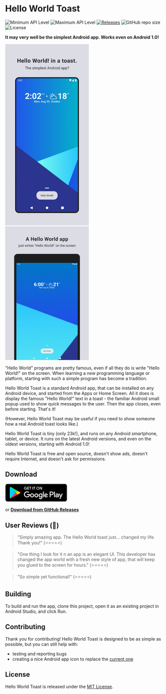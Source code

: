# Hello World Toast

![Minimum API Level](https://img.shields.io/badge/Min%20API%20Level-1-green)
![Maximum API Level](https://img.shields.io/badge/Target%20API%20Level-31-orange)
[![Releases](https://img.shields.io/github/release/TechAurelian/HelloWorldToast.svg)](https://github.com/TechAurelian/HelloWorldToast/releases/latest)
![GitHub repo size](https://img.shields.io/github/repo-size/TechAurelian/HelloWorldToast)
![License](https://img.shields.io/npm/l/express.svg)

**It may very well be the simplest Android app. Works even on Android 1.0!**

<p>
  <img width="270" src="readme-assets/helloworldtoast-screenshot-phone.webp" alt="Hello World Toast Screenshot">
  <img width="270" src="readme-assets/helloworldtoast-screenshot-tablet-7.webp">
</p>

"Hello World" programs are pretty famous, even if all they do is write "Hello World!" on the screen. When learning a new programming language or platform, starting with such a simple program has become a tradition.

Hello World Toast is a standard Android app, that can be installed on any Android device, and started from the Apps or Home Screen. All it does is display the famous "Hello World!" text in a toast - the familiar Android small popup used to show quick messages to the user. Then the app closes, even before starting. That's it!

(However, Hello World Toast may be useful if you need to show someone how a real Android toast looks like.)

Hello World Toast is tiny (only 23k!), and runs on any Android smartphone, tablet, or device. It runs on the latest Android versions, and even on the oldest versions, starting with Android 1.0!

Hello World Toast is free and open source, doesn't show ads, doesn't require Internet, and doesn't ask for permissions.

## Download

<a href='https://play.google.com/store/apps/details?id=com.thehellomaker.helloworldtoast'><img alt='Get it on Google Play' src='readme-assets/google-play-store-badge-en.svg' width="200"/></a>

or **[Download from GitHub Releases](https://github.com/TechAurelian/HelloWorldToast/releases/latest)**

## User Reviews (🤣)

> "Simply amazing app. The Hello World toast just... changed my life. Thank you!" (⭐⭐⭐⭐⭐)

> "One thing I look for it n an app is an elegant UI. This developer has changed the app world with a fresh new style of app, that will keep you glued to the screen for hours." (⭐⭐⭐⭐⭐)

> "So simple yet functional!" (⭐⭐⭐⭐⭐)

## Building

To build and run the app, clone this project, open it as an existing project in Android Studio, and click Run.

## Contributing

Thank you for contributing! Hello World Toast is designed to be as simple as possible, but you can still help with:

* testing and reporting bugs
* creating a nice Android app icon to replace the [current one](https://github.com/TechAurelian/HelloWorldToast/blob/primary/app/src/main/res/mipmap-xxxhdpi/ic_launcher.png)

## License

Hello World Toast is released under the [MIT License](https://github.com/TechAurelian/HelloWorldToast/blob/primary/LICENSE).
